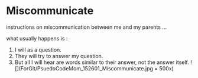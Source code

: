 # Miscommunicate
instructions on miscommunication between me and my parents 
...

what usually happens is :

1. I will as a question.
2. They will try to answer my question.
3. But all I will hear are words similar to their answer, not the answer itself.
![](ForGit/PsuedoCodeMom_152601_Miscommunicate.jpg = 500x)
